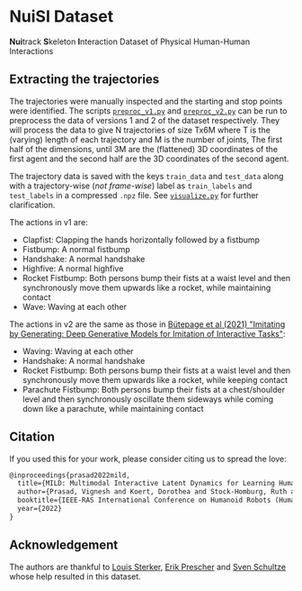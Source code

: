 # NuiSI Dataset

**Nui**track **S**keleton **I**nteraction Dataset of Physical Human-Human Interactions

## Extracting the trajectories

The trajectories were manually inspected and the starting and stop points were identified. The scripts [`preproc_v1.py`](preproc_v1.py) and [`preproc_v2.py`](preproc_v2.py) can be run to preprocess the data of versions 1 and 2 of the dataset respectively. They will process the data to give N trajectories of size Tx6M where T is the (varying) length of each trajectory and M is the number of joints, 
The first half of the dimensions, until 3M are the (flattened) 3D coordinates of the first agent and the second half are the 3D coordinates of the second agent.

The trajectory data is saved with the keys `train_data` and `test_data` along with a trajectory-wise (*not frame-wise*) label as `train_labels` and `test_labels` in a compressed `.npz` file. See [`visualize.py`](visualize.py) for further clarification.

The actions in v1 are:

- Clapfist: Clapping the hands horizontally followed by a fistbump
- Fistbump: A normal fistbump
- Handshake: A normal handshake
- Highfive: A normal highfive
- Rocket Fistbump: Both persons bump their fists at a waist level and then synchronously move them upwards like a rocket, while maintaining contact
- Wave: Waving at each other

The actions in v2 are the same as those in [Bütepage et al (2021) "Imitating by Generating: Deep Generative Models for Imitation of Interactive Tasks"](https://github.com/jbutepage/human_robot_interaction_data):

- Waving: Waving at each other
- Handshake: A normal handshake
- Rocket Fistbump: Both persons bump their fists at a waist level and then synchronously move them upwards like a rocket, while keeping contact
- Parachute Fistbump: Both persons bump their fists at a chest/shoulder level and then synchronously oscillate them sideways while coming down like a parachute, while maintaining contact

## Citation

If you used this for your work, please consider citing us to spread the love:

```latex
@inproceedings{prasad2022mild,
  title={MILD: Multimodal Interactive Latent Dynamics for Learning Human-Robot Interaction},
  author={Prasad, Vignesh and Koert, Dorothea and Stock-Homburg, Ruth and Peters, Jan and Chalvatzaki, Georgia},
  booktitle={IEEE-RAS International Conference on Humanoid Robots (Humanoids)},
  year={2022}
}
```

## Acknowledgement

The authors are thankful to [Louis Sterker](https://github.com/enilois), [Erik Prescher](https://github.com/ErikPre) and [Sven Schultze](https://github.com/svenschultze) whose help resulted in this dataset.
